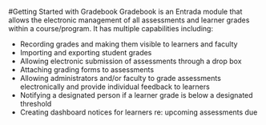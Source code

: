 #Getting Started with Gradebook
Gradebook is an Entrada module that allows the electronic management of all assessments and learner grades within a course/program.  It has multiple capabilities including:
* Recording grades and making them visible to learners and faculty
* Importing and exporting student grades
* Allowing electronic submission of assessments through a drop box
* Attaching grading forms to assessments
* Allowing administrators and/or faculty to grade assessments electronically and provide individual feedback to learners
* Notifying a designated person if a learner grade is below a designated threshold
* Creating dashboard notices for learners re: upcoming assessments due
